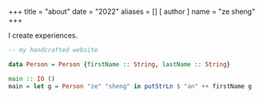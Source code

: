 +++
title = "about"
date = "2022"
aliases = []
[ author ]
  name = "ze sheng"
+++


I create experiences. 

```hs
-- my handcrafted website

data Person = Person {firstName :: String, lastName :: String}

main :: IO ()
main = let g = Person "ze" "sheng" in putStrLn $ "an" ++ firstName g
```

